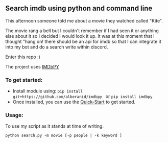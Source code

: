 ## Search imdb using python and command line
This afternoon someone told me about a movie they watched called "Kite".

The movie rang a bell but I couldn't remember if I had seen it or anything else about it so I decided I would look it up. It was at this moment that I thought "hang on! there should be an api for imdb so that I can integrate it into my bot and do a search write within discord.

Enter this repo :) 

The project uses [IMDbPY](https://github.com/alberanid/imdbpy)

### To get started:
- Install module using:
    ```pip install git+https://github.com/alberanid/imdbpy ```
or
    ``` pip install imdbpy ```
- Once installed, you can use the [Quick-Start](https://imdbpy.readthedocs.io/en/latest/usage/quickstart.html#searching) to get started.

### Usage:
To use my script as it stands at time of writing.

``` python search.py -m movie [-p people | -k keyword ] ```
